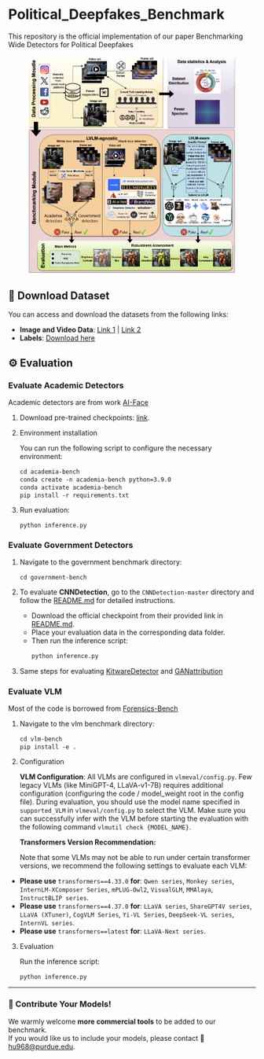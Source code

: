
# Political_Deepfakes_Benchmark

This repository is the official implementation of our paper Benchmarking Wide Detectors for Political Deepfakes

<figure>
  <img src="assets/overview.png" alt="Overview">
</figure>



## 📁 Download Dataset
You can access and download the datasets from the following links:

- **Image and Video Data**: [Link 1](https://purdue0-my.sharepoint.com/:f:/g/personal/lin1785_purdue_edu/EidE546IvUdIsS_3LFCQX3MBGyS6lKtW-XiuHJwnIvpdYw?e=0MVjtJ) | [Link 2](https://purdue0-my.sharepoint.com/:f:/g/personal/lin1785_purdue_edu/EpQPBynMPlJDkdQ05Q-Ej5EBNzoiQIhZgFHLo6cbrnYNMw?e=0pll1P)
- **Labels**: [Download here](https://purdue0-my.sharepoint.com/:f:/g/personal/lin1785_purdue_edu/EpQPBynMPlJDkdQ05Q-Ej5EBNzoiQIhZgFHLo6cbrnYNMw?e=0pll1P)


## ⚙️ Evaluation

### Evaluate Academic Detectors

Academic detectors are from work [AI-Face](https://github.com/Purdue-M2/AI-Face-FairnessBench)

1. Download pre-trained checkpoints: [link](https://purdue0-my.sharepoint.com/:f:/g/personal/lin1785_purdue_edu/EsNU0g9QQP5Dgf74rgmydfoB-gWRy2zRpqnuE8sONgQ5mw?e=1wvy2j).

2. Environment installation
 
    You can run the following script to configure the necessary environment:

    ```
    cd academia-bench
    conda create -n academia-bench python=3.9.0
    conda activate academia-bench
    pip install -r requirements.txt
    ```

3. Run evaluation:

    ```
    python inference.py
    ```

### Evaluate Government Detectors

1. Navigate to the government benchmark directory:
    ```
    cd government-bench
    ``` 

2. To evaluate **CNNDetection**, go to the `CNNDetection-master` directory and follow the [README.md](government-bench/CNNDetection-master/README.md)
 for detailed instructions.

   - Download the official checkpoint from their provided link in [README.md](government-bench/CNNDetection-master/README.md).  
   - Place your evaluation data in the corresponding data folder.  
   - Then run the inference script:
     ```bash
     python inference.py
     ```

3. Same steps for evaluating [KitwareDetector](government-bench/generated-image-detection-main/README.md) and [GANattribution](government-bench/ganattribution-master/README.MD)

### Evaluate VLM 

Most of the code is borrowed from [Forensics-Bench](https://arxiv.org/abs/2503.15024)

1. Navigate to the vlm benchmark directory:
    ```
    cd vlm-bench
    pip install -e .
    ``` 

2. Configuration

    **VLM Configuration**: All VLMs are configured in `vlmeval/config.py`. Few legacy VLMs (like MiniGPT-4, LLaVA-v1-7B) requires additional configuration (configuring the code / model_weight root in the config file). During evaluation, you should use the model name specified in `supported_VLM` in `vlmeval/config.py` to select the VLM. Make sure you can successfully infer with the VLM before starting the evaluation with the following command `vlmutil check {MODEL_NAME}`.

    **Transformers Version Recommendation:**

    Note that some VLMs may not be able to run under certain transformer versions, we recommend the following settings to evaluate each VLM:

  - **Please use** `transformers==4.33.0` **for**: `Qwen series`, `Monkey series`, `InternLM-XComposer Series`, `mPLUG-Owl2`, `VisualGLM`, `MMAlaya`, `InstructBLIP series`.
  - **Please use** `transformers==4.37.0` **for**: `LLaVA series`, `ShareGPT4V series`, `LLaVA (XTuner)`, `CogVLM Series`, `Yi-VL Series`, `DeepSeek-VL series`, `InternVL series`.
  - **Please use** `transformers==latest` **for**: `LLaVA-Next series`.

3. Evaluation

    Run the inference script:
    ```
    python inference.py
    ```

---

### 🌟 Contribute Your Models!

We warmly welcome **more commercial tools** to be added to our benchmark.  
If you would like us to include your models, please contact 📧 [hu968@purdue.edu](mailto:hu968@purdue.edu).  


